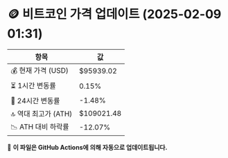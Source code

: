 # 🪙 비트코인 가격 업데이트 (2025-02-09 01:31)

| 항목                | 값 |
|--------------------|----------------|
| 💰 현재 가격 (USD) | $95939.02 |
| ⏳ 1시간 변동률    | 0.15% |
| 📆 24시간 변동률   | -1.48% |
| 🔝 역대 최고가 (ATH) | $109021.48 |
| 📉 ATH 대비 하락률 | -12.07% |

🔄 **이 파일은 GitHub Actions에 의해 자동으로 업데이트됩니다.**

